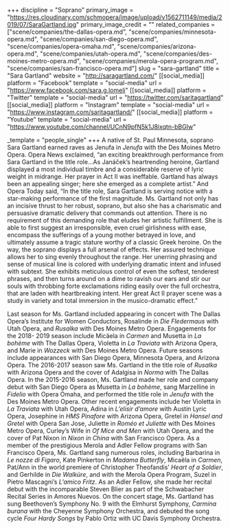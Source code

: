 +++
discipline = "Soprano"
primary_image = "https://res.cloudinary.com/schmopera/image/upload/v1562711149/media/2019/07/SaraGartland.jpg"
primary_image_credit = ""
related_companies = ["scene/companies/the-dallas-opera.md", "scene/companies/minnesota-opera.md", "scene/companies/san-diego-opera.md", "scene/companies/opera-omaha.md", "scene/companies/arizona-opera.md", "scene/companies/utah-opera.md", "scene/companies/des-moines-metro-opera.md", "scene/companies/merola-opera-program.md", "scene/companies/san-francisco-opera.md"]
slug = "sara-gartland"
title = "Sara Gartland"
website = "http://saragartland.com/"
[[social_media]]
platform = "Facebook"
template = "social-media"
url = "https://www.facebook.com/sara.g.lomeli"
[[social_media]]
platform = "Twitter"
template = "social-media"
url = "https://twitter.com/saritagartland"
[[social_media]]
platform = "Instagram"
template = "social-media"
url = "https://www.instagram.com/saritagartland/"
[[social_media]]
platform = "Youtube"
template = "social-media"
url = "https://www.youtube.com/channel/UCnN9pfN5k1J8ixqtn-bBGIw"

_template = "people_single"
+++
A native of St. Paul Minnesota, soprano Sara Gartland earned raves as Jenufa in _Jenufa_ with the Des Moines Metro Opera. Opera News exclaimed, “an exciting breakthrough performance from Sara Gartland in the title role…As Janáček’s heartrending heroine, Gartland displayed a most individual timbre and a considerable reserve of lyric weight in midrange. Her prayer in Act II was ineffable. Gartland has always been an appealing singer; here she emerged as a complete artist.” And Opera Today said, “In the title role, Sara Gartland is serving notice with a star-making performance of the first magnitude. Ms. Gartland not only has an incisive thrust to her robust, soprano, but also she has a charismatic and persuasive dramatic delivery that commands out attention. There is no requirement of this demanding role that eludes her artistic fulfillment. She is able to first suggest an irresponsible, even cruel girlishness with ease, encompass the sufferings of a young mother betrayed in love, and ultimately assume a tragic stature worthy of a classic Greek heroine. On the way, the soprano displays a full arsenal of effects. Her assured technique allows her to sing evenly throughout the range. Her unerring phrasing and sense of musical line is colored with underlying dramatic intent and infused with subtext. She exhibits meticulous control of even the softest, tenderest phrases, and then turns around on a dime to ravish our ears and stir our souls with throbbing forte exclamations riding easily over the full orchestra, that are laden with heartbreaking intent. Her great Act II prayer scene was a study in variety and total immersion in the musico-dramatic effect.” 

Last season for Ms. Gartland included appearing in concert with The Dallas Opera’s Institute for Women Conductors, Rosalinde in _Die Fledermaus_ with Utah Opera, and _Rusalka_ with Des Moines Metro Opera. Engagements for the 2018- 2019 season include Micäela in _Carmen_ and Musetta in _La bohème_ with The Dallas Opera, Violetta in _La Traviata_ with Arizona Opera, and Marie in _Wozzeck_ with Des Moines Metro Opera. Future seasons include appearances with San Diego Opera, Minnesota Opera, and Arizona Opera. The 2016-2017 season saw Ms. Gartland in the title role of _Rusalka_ with Arizona Opera and the cover of Adalgisa in _Norma_ with The Dallas Opera. In the 2015-2016 season, Ms. Gartland made her role and company debut with San Diego Opera as Musetta in _La bohème_, sang Marzelline in _Fidelio_ with Opera Omaha, and performed the title role in _Jenufa_ with the Des Moines Metro Opera. Other recent engagements include her Violetta in _La Traviata_ with Utah Opera, Adina in _L’elisir d’amore_ with Austin Lyric Opera, Josephine in _HMS Pinafore_ with Arizona Opera, Gretel in _Hansel and Gretel_ with Opera San Jose, Juliette in _Roméo et Juliette_ with Des Moines Metro Opera, Curley’s Wife in _Of Mice and Men_ with Utah Opera, and the cover of Pat Nixon in _Nixon in China_ with San Francisco Opera. As a member of the prestigious Merola and Adler Fellow programs with San Francisco Opera, Ms. Gartland sang numerous roles, including Barbarina in _Le nozze di Figaro_, Kate Pinkerton in _Madama Butterfly_, Micaëla in _Carmen_, Pat/Ann in the world premiere of Christopher Theofandis’ _Heart of a Soldier_, and Gerhilde in _Die Walküre_, and with the Merola Opera Program, Suzel in Pietro Mascagni’s _L’amico Fritz_. As an Adler Fellow, she made her recital debut with the incomparable Steven Blier as part of the Schwabacher Recital Series in Amores Nuevos. On the concert stage, Ms. Gartland has sung Beethoven’s Symphony No. 9 with the Elmhurst Symphony, _Carmina burana_ with the Cheyenne Symphony Orchestra, and debuted the song cycle _Four Hardy Songs_ by Pablo Ortiz with UC Davis Symphony Orchestra.